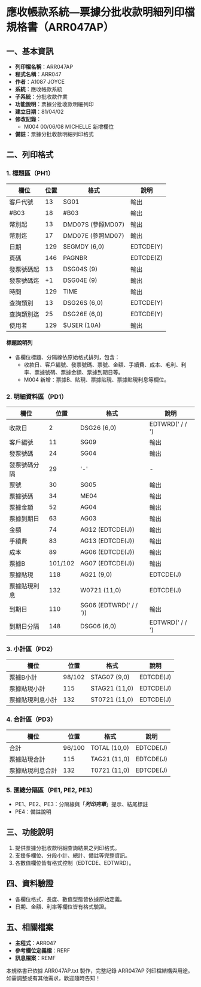 # 應收帳款系統—票據分批收款明細列印檔規格書（ARR047AP）

## 一、基本資訊
- **列印檔名稱**：ARR047AP
- **程式名稱**：ARR047
- **作者**：A1087 JOYCE
- **系統**：應收帳款系統
- **子系統**：分批收款作業
- **功能說明**：票據分批收款明細列印
- **建立日期**：81/04/02
- **修改記錄**：
  - M004 00/06/08 MICHELLE 新增欄位
- **備註**：票據分批收款明細列印格式

## 二、列印格式

### 1. 標題區（PH1）
| 欄位 | 位置 | 格式 | 說明 |
|------|------|------|------|
| 客戶代號 | 13 | SG01 | 輸出 |
| #B03 | 18 | #B03 | 輸出 |
| 幣別起 | 13 | DMD07S (參照MD07) | 輸出 |
| 幣別迄 | 17 | DMD07E (參照MD07) | 輸出 |
| 日期 | 129 | $EGMDY (6,0) | EDTCDE(Y) |
| 頁碼 | 146 | PAGNBR | EDTCDE(Z) |
| 發票號碼起 | 13 | DSG04S (9) | 輸出 |
| 發票號碼迄 | +1 | DSG04E (9) | 輸出 |
| 時間 | 129 | TIME | 輸出 |
| 查詢類別 | 13 | DSG26S (6,0) | EDTCDE(Y) |
| 查詢類別迄 | 25 | DSG26E (6,0) | EDTCDE(Y) |
| 使用者 | 129 | $USER (10A) | 輸出 |

#### 標題說明列
- 各欄位標題、分隔線依原始格式排列，包含：
  - 收款日、客戶編號、發票號碼、票號、金額、手續費、成本、毛利、利率、票據號碼、票據金額、票據到期日等。
  - M004 新增：票據B、貼現、票據貼現、票據貼現利息等欄位。

### 2. 明細資料區（PD1）
| 欄位 | 位置 | 格式 | 說明 |
|------|------|------|------|
| 收款日 | 2 | DSG26 (6,0) | EDTWRD('  /  /  ') |
| 客戶編號 | 11 | SG09 | 輸出 |
| 發票號碼 | 24 | SG04 | 輸出 |
| 發票號碼分隔 | 29 | '-' | - |
| 票號 | 30 | SG05 | 輸出 |
| 票據號碼 | 34 | ME04 | 輸出 |
| 票據金額 | 52 | AG04 | 輸出 |
| 票據到期日 | 63 | AG03 | 輸出 |
| 金額 | 74 | AG12 (EDTCDE(J)) | 輸出 |
| 手續費 | 83 | AG13 (EDTCDE(J)) | 輸出 |
| 成本 | 89 | AG06 (EDTCDE(J)) | 輸出 |
| 票據B | 101/102 | AG07 (EDTCDE(J)) | 輸出 |
| 票據貼現 | 118 | AG21 (9,0) | EDTCDE(J) |
| 票據貼現利息 | 132 | W0721 (11,0) | EDTCDE(J) |
| 到期日 | 110 | SG06 (EDTWRD('  /  /  ')) | 輸出 |
| 到期日分隔 | 148 | DSG06 (6,0) | EDTWRD('  /  /  ') |

### 3. 小計區（PD2）
| 欄位 | 位置 | 格式 | 說明 |
|------|------|------|------|
| 票據B小計 | 98/102 | STAG07 (9,0) | EDTCDE(J) |
| 票據貼現小計 | 115 | STAG21 (11,0) | EDTCDE(J) |
| 票據貼現利息小計 | 132 | ST0721 (11,0) | EDTCDE(J) |

### 4. 合計區（PD3）
| 欄位 | 位置 | 格式 | 說明 |
|------|------|------|------|
| 合計 | 96/100 | TOTAL (10,0) | EDTCDE(J) |
| 票據貼現合計 | 115 | TAG21 (11,0) | EDTCDE(J) |
| 票據貼現利息合計 | 132 | T0721 (11,0) | EDTCDE(J) |

### 5. 匯總分隔區（PE1, PE2, PE3）
- PE1、PE2、PE3：分隔線與「***列印完畢***」提示、結尾標註
- PE4：備註說明

## 三、功能說明
1. 提供票據分批收款明細查詢結果之列印格式。
2. 支援多欄位、分段小計、總計、備註等完整資訊。
3. 各數值欄位皆有格式控制（EDTCDE、EDTWRD）。

## 四、資料驗證
- 各欄位格式、長度、數值型態皆依據原始定義。
- 日期、金額、利率等欄位皆有格式驗證。

## 五、相關檔案
- **主程式**：ARR047
- **參考欄位定義檔**：RERF
- **訊息檔案**：REMF

本規格書已依據 ARR047AP.txt 製作，完整記錄 ARR047AP 列印檔結構與用途。如需調整或有其他需求，歡迎隨時告知！ 
